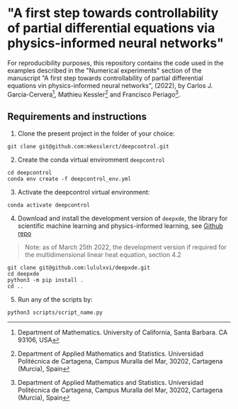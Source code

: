 # "A first step towards controllability of partial differential equations via physics-informed neural networks"

For reproducibility purposes, this repository contains the code used in the examples described in the "Numerical experiments" section of the manuscript "A first step towards controllability of partial differential equations vin physics-informed neural networks", (2022), by Carlos J. García-Cervera[^1], Mathieu Kessler[^2] and Francisco Periago[^2].

## Requirements and instructions 

1. Clone the present project in the folder of your choice:
```
git clone git@github.com:mkesslerct/deepcontrol.git
```
2. Create the conda virtual enviromment `deepcontrol` 
```
cd deepcontrol
conda env create -f deepcontrol_env.yml
```
3. Activate the deepcontrol virtual environment:
```
conda activate deepcontrol
```
4. Download and install the development version of `deepxde`, the library for scientific machine learning and physics-informed learning, see [Github repo](https://github.com/lululxvi/deepxde)
> Note: as of March 25th 2022, the development version if required for the multidimensional linear heat equation, section 4.2
```
git clone git@github.com:lululxvi/deepxde.git
cd deepxde
python3 -m pip install .
cd ..
```

5. Run any of the scripts by:
```
python3 scripts/script_name.py
``` 



[^1]: Department of Mathematics. University of California, Santa Barbara. CA 93106, USA
[^2]: Department of Applied Mathematics and Statistics. Universidad Politécnica de Cartagena, Campus Muralla del Mar, 30202, Cartagena (Murcia), Spain
